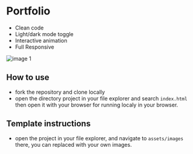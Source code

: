 # Portfolio
- Clean code
- Light/dark mode toggle
- Interactive animation
- Full Responsive

![image 1](https://github.com/Badrulamin-my/Portfolio/assets/102642059/5a86d7e8-b995-4c22-846e-16bf5b677fdc) 

## How to use

- fork the repository and clone locally
- open the directory project in your file explorer and search `index.html` then open it with your browser for running localy in your browser.

## Template instructions

- open the project in your file explorer, and navigate to `assets/images` there, you can replaced with your own images.
